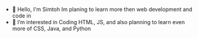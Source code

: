 - 👋 Hello, I'm Simtoh Im planing to learn more then web development and code in
- 👀 I’m interested in Coding HTML, JS, and also planning to learn even more of CSS, Java, and Python 

<!---
Sukiluv/Sukiluv is a ✨ special ✨ repository because its `README.md` (this file) appears on your GitHub profile.
You can click the Preview link to take a look at your changes.
--->
